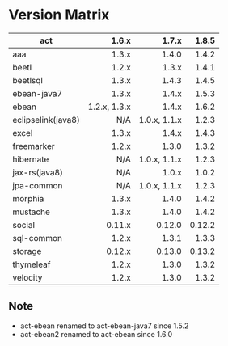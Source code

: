 # Version Matrix

| act                |        1.6.x |        1.7.x |       1.8.5 |
| ---                |        ----: |        ----: |       ----: |
| aaa                |        1.3.x |        1.4.0 |       1.4.2 |
| beetl              |        1.2.x |        1.3.x |       1.4.1 |
| beetlsql           |        1.3.x |        1.4.3 |       1.4.5 |
| ebean-java7        |        1.3.x |        1.4.x |       1.5.3 |
| ebean              | 1.2.x, 1.3.x |        1.4.x |       1.6.2 |
| eclipselink(java8) |          N/A | 1.0.x, 1.1.x |       1.2.3 |
| excel              |        1.3.x |        1.4.x |       1.4.3 |
| freemarker         |        1.2.x |        1.3.0 |       1.3.2 |
| hibernate          |          N/A | 1.0.x, 1.1.x |       1.2.3 |
| jax-rs(java8)      |          N/A |        1.0.x |       1.0.2 |
| jpa-common         |          N/A | 1.0.x, 1.1.x |       1.2.3 |
| morphia            |        1.3.x |        1.4.0 |       1.4.2 |
| mustache           |        1.3.x |        1.4.0 |       1.4.2 |
| social             |       0.11.x |       0.12.0 |      0.12.2 |
| sql-common         |        1.2.x |        1.3.1 |       1.3.3 |
| storage            |       0.12.x |       0.13.0 |      0.13.2 |
| thymeleaf          |        1.2.x |        1.3.0 |       1.3.2 |
| velocity           |        1.2.x |        1.3.0 |       1.3.2 |

## Note

* act-ebean renamed to act-ebean-java7 since 1.5.2
* act-ebean2 renamed to act-ebean since 1.6.0
